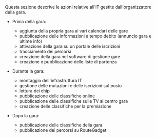 Questa sezione descrive le azioni relative all'IT gestite dall'organizzatore della gara.

- Prima della gara: 
    - aggiunta della propria gara ai vari calendari delle gare
    - pubblicazione delle informazioni a tempo debito (annuncio gara e ultime info)
    - attivazione della gara su un portale delle iscrizioni
    - tracciamento dei percorsi
    - creazione della gara nel software di gestione gare
    - creazione e pubblicazione delle liste di partenza

- Durante la gara:
    - montaggio dell'infrastruttura IT
    - gestione delle mutazioni e delle iscrizioni sul posto
    - lettura dei chip 
    - pubblicazione delle classifiche online
    - pubblicazione delle classifiche sulle TV al centro gara
    - creazione delle classifiche per la premiazione
    
- Dopo la gara:
    - pubblicazione delle classifiche della gara
    - pubblicazione dei percorsi su RouteGadget
